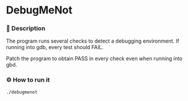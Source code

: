 # DebugMeNot

### 📄 Description
The program runs several checks to detect a debugging environment. If running into gdb, every test should FAIL. 

Patch the program to obtain PASS in every check even when running into gbd.

### ⚙ How to run it
```bash
./debugmenot
```
